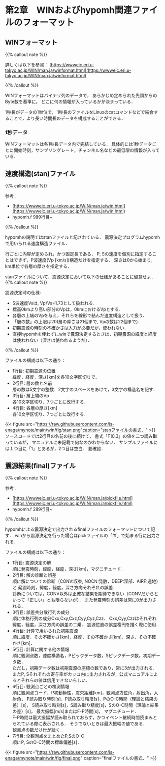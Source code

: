 # 第2章　WINおよびhypomh関連ファイルのフォーマット
<!-- ######################################### -->

<!-- =================================== -->
## WINフォーマット
<!-- =================================== -->
{{% callout note %}}

詳しくは以下を参照：
[https://wwweic.eri.u-tokyo.ac.jp/WIN/man.ja/winformat.html](https://wwweic.eri.u-tokyo.ac.jp/WIN/man.ja/winformat.html)

{{% /callout %}}



WINフォーマットはバイナリ列のデータで，
あらかじめ定められた先頭からのByte数を基準に，
どこに何の情報が入っているかが決まっている．

1秒長がデータの1単位で，
1秒長のファイルをLinuxのcatコマンドなどで結合することで，より長い時間長のデータを構成することができる．
<!-- ---------------------------------- -->
### 1秒データ
<!-- ---------------------------------- -->
WINフォーマットは各1秒長データ内で完結している．
具体的には1秒データごとに開始時刻，サンプリングレート，チャンネル名などの最低限の情報が入っている．
<!-- =================================== -->
## 速度構造(stan)ファイル
<!-- =================================== -->
{{% callout note %}}

参考：


- [https://wwweic.eri.u-tokyo.ac.jp/WIN/man.ja/win.html](https://wwweic.eri.u-tokyo.ac.jp/WIN/man.ja/win.html)
- hypomh.f 989行目~



{{% /callout %}}



hypomhの説明ではstanファイルと記されている．
震源決定プログラムhypomhで用いられる速度構造ファイル．

行ごとに内容が定められ，かつ固定長である．
P, Sの速度を個別に指定することはできず，P波速度(Vp [km/s])構造だけを指定する．
深さは0から始まり，km単位で各層の厚さを指定する．

stanファイルについて，震源決定において以下の仕様があることに留意せよ．
{{% callout note %}}
  
震源決定時の仕様:


- S波速度Vsは, Vp/Vs=1.73として扱われる．
- 標高0kmより高い部分のVpは，0kmにおけるVpとする．
- 各層の上端のVpを与え，それらを線形で結んだ速度構造として扱う．
- 「層の数」の上限は20(層の厚さは21個まで, Vpの数は22個まで)．
- 初期震源の時刻の不確かさは入力が必要だが，使われない．
- 直接hypomhを使わずにwinで震源決定するときは，初期震源の緯度と経度は使われない（深さは使われるようだ）．



{{% /callout %}}



ファイルの構成は以下の通り：


- 1行目: 初期震源の位置  
緯度，経度，深さ[km]を各10文字区切りで．
- 2行目: 層の数と名前  
層の数は5文字の整数．2文字のスペースをあけて，3文字の構造名を記す．
- 3行目: 層上端のVp  
各10文字区切り．7つごとに改行する．
- 4行目: 各層の厚さ[km]  
各10文字区切り．7つごとに改行する．


{{< figure   src="https://raw.githubusercontent.com/is-enaga/mynote/main/win/fig/stan.png"caption="stanファイルの書式．" >}}
ソースコードでは2行目の名前の後に続けて，
書式「F10.3」の値を二つ読み取っているが，
マニュアルに未記載で何なのかわからない．
サンプルファイルには１つ目に「1」とあるが，2つ目は空白．
要確認．
<!-- =================================== -->
## 震源結果(final)ファイル
<!-- =================================== -->
{{% callout note %}}

参考：


- [https://wwweic.eri.u-tokyo.ac.jp/WIN/man.ja/pickfile.html](https://wwweic.eri.u-tokyo.ac.jp/WIN/man.ja/pickfile.html)
- hypomh.f 289行目~



{{% /callout %}}



hypomhによる震源決定で出力されるfinalファイルのフォーマットについて記す．
winから震源決定を行った場合はpickファイルの「\#f」で始まる行に出力される．

ファイルの構成は以下の通り：


- 1行目: 震源決定の解  
順に発震時刻，緯度，経度，深さ[km]，マグニチュード．
- 2行目: 解の診断と誤差  
順に解についての診断（CONV:収束, NOCN:発散，DEEP:深部．AIRF:遠地）と
発震時刻，緯度，経度，深さ方向それぞれの誤差．  
診断については，CONV以外は正確な結果を期待できない（CONVだからといって「正しい」とも限らないが）．
また発震時刻の誤差は常に0が出力される．
- 3行目: 誤差共分散行列の成分  
順に体格行列の成分Cxx,Cxy,Cxz,Cyy,Cyz,Czz．
Cxx,Cyy,Czzはそれぞれ緯度，経度，深さ方向の誤差の二乗．
震源位置の誤差楕円を描く際に使用．
- 4行目: 計算で用いられた初期震源  
順に緯度，その不確かさ[km]，経度，その不確かさ[km]，深さ，その不確かさ[km]．
- 5行目: 計算に関する他の情報  
順に観測点数，速度構造名，Pピックデータ数，Sピックデータ数，初期データ数．  
ただし，初期データ数は初期震源の座標の数であり，常に3が出力される．
またP, Sそれぞれの寄与率がカッコ内に出力されるが，公式マニュアルによるとそれらの値は信用できないらしい．
- 6行目: 観測点ごとの検測情報  
順に観測点コード，P初動極性，震央距離[km]，観測点方位角，射出角，入射角，
P読み取り時刻[s]，P読み取り精度[s]，PのO-C時間（理論と結果の差）[s]，
S読み取り時刻[s]，S読み取り精度[s]，SのO-C時間（理論と結果の差）[s]，
最大振幅[m/s]またはF-P時間[s]，
マグニチュード．  
F-P時間は最大振幅が読み取られておらず，かつイベント継続時間読まみとられている際に表示される．
そうでないときは最大振幅の値である．  
観測点の数だけ行が続く．
- 7行目: 全観測点をまとめたP,SのO-C  
順にP, SのO-C時間の標準偏差[s]．
<!--  精度よい結果が得られると，各観測点のO-C時間がこれらの値より同程度以下になる． -->


{{< figure   src="https://raw.githubusercontent.com/is-enaga/mynote/main/win/fig/final.png" caption="finalファイルの書式．" >}}
<!--  1分データのフォーマットは以下のようになっている． -->

<!--  \begin{table}[H] -->

<!--    \caption{WINフォーマット1秒ブロックの構成} -->

<!--    \centering -->

<!--      \begin{tabular}{lllllll} -->

<!--      \toprule             % --- booktabs: 上の罫線 --- -->

<!--      BBBB& -->

<!--      bbbbbbbb& -->

<!--      BB& -->

<!--      b&bB& -->

<!--      BBBB& -->

<!--      ...   -->

<!--      \midrule -->

<!--      ファイルサイズ& -->

<!--      yymmddHHMMDD& -->

<!--      チャネル番号& -->

<!--      サンプルサイズ& -->

<!--      サンプリングレート& -->

<!--      1サンプル目& -->

<!--      ...   -->

<!--      \bottomrule          % --- booktabs: 底の罫線 --- -->

<!--      \end{tabular} -->

<!--  \end{table} -->

<!--  \begin{table}[H] -->

<!--    \caption{WINフォーマット1秒ブロックの構成} -->

<!--    \centering -->

<!--      \begin{tabular}{lcrrrrrrrc} -->

<!--      \toprule             % --- booktabs: 上の罫線 --- -->

<!--      ヘッダー &  -->

<!--      秒ヘッダー &  -->

<!--      \multicolumn{4}{l}{1チャネル}& -->

<!--      2チャネル& -->

<!--      ...   -->

<!--      \cmidrule(lr){3-6} -->

<!--      & -->

<!--      & -->

<!--      チャネル番号 & サンプルサイズ & サンプリングレート (Hz) & 振幅データ & -->

<!--      & -->

<!--      ...   -->

<!--      \midrule -->

<!--      4& -->

<!--      4& -->

<!--      2 & 0.5 & 1.5 & 可変& -->

<!--      & -->

<!--      ...   -->

<!--      \bottomrule          % --- booktabs: 底の罫線 --- -->

<!--      \end{tabular} -->

<!--  \end{table} -->

<!--  \begin{table}[H] -->

<!--   \caption{SI組立単位} -->

<!--    -->

<!--   \centering -->

<!--    \begin{tabular}{lcrrrrrrrc} -->

<!--     \toprule             % --- booktabs: 上の罫線 --- -->

<!--     物理量 & 単位 & \multicolumn{7}{l}{SI単位系の基本単位} & 他の単位    -->

<!--     \cmidrule(lr){3-9}   % --- booktabs: 3 から 9 列の罫線 --- -->

<!--         & 記号 & m & kg & s & A & K & mol & cd    -->

<!--     \midrule             % --- booktabs: 中間の罫線 --- -->

<!--     力 & N & 1 & 1 & -2 & & & & &    -->

<!--     エネルギー & J & 2 & 1 & -2 & & & & & N{{< math >}} $\cdot$ {{< /math >}}m    -->

<!--     仕事率 & W & 2 & 1 & -3 & & & & & J{{< math >}} $\cdot$ {{< /math >}}s{{< math >}} $^{-1}$ {{< /math >}}    -->

<!--     \addlinespace[5mm]   % --- booktabs: 行間スペース --- -->

<!--     電圧 & V & 2 & 1 & -3 & -1 & & & & W{{< math >}} $\cdot$ {{< /math >}}A{{< math >}} $^{-1}$ {{< /math >}}    -->

<!--     磁束 & Wb & 2 & 1 & -2 & -1 & & & & V{{< math >}} $\cdot$ {{< /math >}}s    -->

<!--     \bottomrule          % --- booktabs: 底の罫線 --- -->

<!--    \end{tabular} -->

<!--  \end{table} -->









